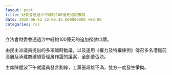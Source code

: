 ```yaml
---
layout: post
title: 財委會通過沙中綫約100億元追加撥款
date: 2020-06-12 22:00:42.000000000 +08:00
categories: rss
---
```


立法會財委會通過沙中綫約100億元的追加撥款申請。

由民主派議員提出的多項臨時動議，以及運用《權力及特權條例》傳召多名港鐵前高層及承建商禮頓管理層作證的議案，全部遭否決。

主席陳健波下午就議員發言劃線，工黨張超雄不滿，雙方一度發生爭拗。

